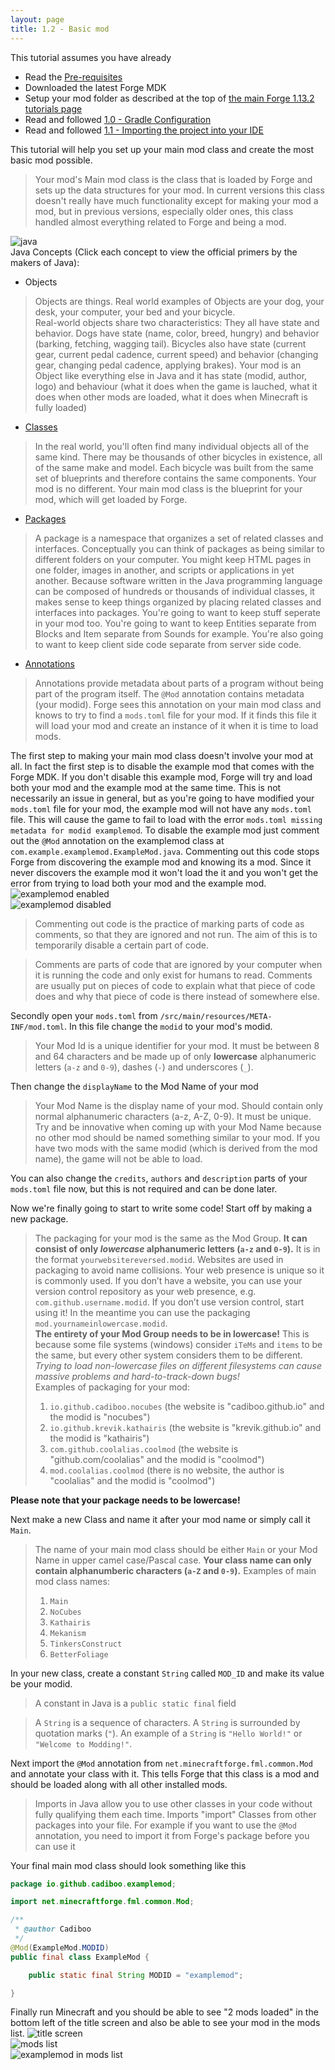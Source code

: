 ```yaml
---
layout: page
title: 1.2 - Basic mod
---
```

This tutorial assumes you have already
- Read the [Pre-requisites](https://cadiboo.github.io/tutorials/Pre-requisites)
- Downloaded the latest Forge MDK
- Setup your mod folder as described at the top of [the main Forge 1.13.2 tutorials page](/tutorials/1.13.2/forge/)
- Read and followed [1.0 - Gradle Configuration](https://cadiboo.github.io/tutorials/1.13.2/forge/1.0-gradle-configuration/)
- Read and followed [1.1 - Importing the project into your IDE](https://cadiboo.github.io/tutorials/1.13.2/forge/1.1-importing-project/)

This tutorial will help you set up your main mod class and create the most basic mod possible.  
> Your mod's Main mod class is the class that is loaded by Forge and sets up the data structures for your mod. In current versions this class doesn't really have much functionality except for making your mod a mod, but in previous versions, especially older ones, this class handled almost everything related to Forge and being a mod.

![java](/tutorials/1.13.2/forge/1.2-basic-mod/java.png "java")  
Java Concepts (Click each concept to view the official primers by the makers of Java):  
- Objects  
> Objects are things. Real world examples of Objects are your dog, your desk, your computer, your bed and your bicycle.  
> Real-world objects share two characteristics: They all have state and behavior. Dogs have state (name, color, breed, hungry) and behavior (barking, fetching, wagging tail). Bicycles also have state (current gear, current pedal cadence, current speed) and behavior (changing gear, changing pedal cadence, applying brakes).
> Your mod is an Object like everything else in Java and it has state (modid, author, logo) and behaviour (what it does when the game is lauched, what it does when other mods are loaded, what it does when Minecraft is fully loaded)

- [Classes](https://docs.oracle.com/javase/tutorial/java/concepts/class.html)    
> In the real world, you'll often find many individual objects all of the same kind. There may be thousands of other bicycles in existence, all of the same make and model. Each bicycle was built from the same set of blueprints and therefore contains the same components.
> Your mod is no different. Your main mod class is the blueprint for your mod, which will get loaded by Forge.

- [Packages](https://docs.oracle.com/javase/tutorial/java/concepts/package.html)
> A package is a namespace that organizes a set of related classes and interfaces. Conceptually you can think of packages as being similar to different folders on your computer. You might keep HTML pages in one folder, images in another, and scripts or applications in yet another. Because software written in the Java programming language can be composed of hundreds or thousands of individual classes, it makes sense to keep things organized by placing related classes and interfaces into packages.
> You're going to want to keep stuff seperate in your mod too. You're going to want to keep Entities separate from Blocks and Item separate from Sounds for example. You're also going to want to keep client side code separate from server side code.

- [Annotations](https://docs.oracle.com/javase/tutorial/java/annotations/)
> Annotations provide metadata about parts of a program without being part of the program itself. The `@Mod` annotation contains metadata (your modid). Forge sees this annotation on your main mod class and knows to try to find a `mods.toml` file for your mod. If it finds this file it will load your mod and create an instance of it when it is time to load mods.

The first step to making your main mod class doesn't involve your mod at all. In fact the first step is to disable the example mod that comes with the Forge MDK. If you don't disable this example mod, Forge will try and load both your mod and the example mod at the same time. This is not necessarily an issue in general, but as you're going to have modified your `mods.toml` file for your mod, the example mod will not have any `mods.toml` file. This will cause the game to fail to load with the error `mods.toml missing metadata for modid examplemod`. To disable the example mod just comment out the `@Mod` annotation on the examplemod class at `com.example.examplemod.ExampleMod.java`. Commenting out this code stops Forge from discovering the example mod and knowing its a mod. Since it never discovers the example mod it won't load the it and you won't get the error from trying to load both your mod and the example mod.  
![examplemod enabled](/tutorials/1.13.2/forge/1.2-basic-mod/examplemod-enabled.png "examplemod enabled")  
![examplemod disabled](/tutorials/1.13.2/forge/1.2-basic-mod/examplemod-disabled.png "examplemod disabled")  
> Commenting out code is the practice of marking parts of code as comments, so that they are ignored and not run. The aim of this is to temporarily disable a certain part of code.

> Comments are parts of code that are ignored by your computer when it is running the code and only exist for humans to read. Comments are usually put on pieces of code to explain what that piece of code does and why that piece of code is there instead of somewhere else.

Secondly open your `mods.toml` from `/src/main/resources/META-INF/mod.toml`. In this file change the `modid` to your mod's modid.
> Your Mod Id is a unique identifier for your mod. It must be between 8 and 64 characters and be made up of only **lowercase** alphanumeric letters (`a-z` and `0-9`), dashes (`-`) and underscores (`_`).

Then change the `displayName` to the Mod Name of your mod
> Your Mod Name is the display name of your mod. Should contain only normal alphanumeric characters (a-z, A-Z, 0-9). It must be unique. Try and be innovative when coming up with your Mod Name because no other mod should be named something similar to your mod. If you have two mods with the same modid (which is derived from the mod name), the game will not be able to load.

You can also change the `credits`, `authors` and `description` parts of your `mods.toml` file now, but this is not required and can be done later.

Now we're finally going to start to write some code!
Start off by making a new package.
> The packaging for your mod is the same as the Mod Group. **It can consist of only *lowercase* alphanumeric letters (`a-z` and `0-9`).** It is in the format `yourwebsitereversed.modid`. Websites are used in packaging to avoid name collisions. Your web presence is unique so it is commonly used. If you don’t have a website, you can use your version control repository as your web presence, e.g. `com.github.username.modid`. If you don’t use version control, start using it! In the meantime you can use the packaging `mod.yournameinlowercase.modid`.  
**The entirety of your Mod Group needs to be in lowercase!** This is because some file systems (windows) consider `iTeMs` and `items` to be the same, but every other system considers them to be different. *Trying to load non-lowercase files on different filesystems can cause massive problems and hard-to-track-down bugs!*  
Examples of packaging for your mod:  
> 1) `io.github.cadiboo.nocubes` (the website is "cadiboo.github.io" and the modid is "nocubes")  
> 2) `io.github.krevik.kathairis` (the website is "krevik.github.io" and the modid is "kathairis")  
> 3) `com.github.coolalias.coolmod` (the website is "github.com/coolalias" and the modid is "coolmod")  
> 4) `mod.coolalias.coolmod` (there is no website, the author is "coolalias" and the modid is "coolmod")

**Please note that your package needs to be lowercase!**  

Next make a new Class and name it after your mod name or simply call it `Main`.
> The name of your main mod class should be either `Main` or your Mod Name in upper camel case/Pascal case. **Your class name can only contain alphanumberic characters (`a-Z` and `0-9`).** Examples of main mod class names:  
> 1) `Main`  
> 2) `NoCubes`  
> 3) `Kathairis`  
> 4) `Mekanism`  
> 5) `TinkersConstruct`  
> 6) `BetterFoliage`

In your new class, create a constant `String` called `MOD_ID` and make its value be your modid.
> A constant in Java is a `public static final` field

> A `String` is a sequence of characters. A `String` is surrounded by quotation marks (`"`). An example of a `String` is `"Hello World!"` or `"Welcome to Modding!"`.

Next import the `@Mod` annotation from `net.minecraftforge.fml.common.Mod` and annotate your class with it. This tells Forge that this class is a mod and should be loaded along with all other installed mods.
> Imports in Java allow you to use other classes in your code without fully qualifying them each time. Imports "import" Classes from other packages into your file. For example if you want to use the `@Mod` annotation, you need to import it from Forge's package before you can use it

Your final main mod class should look something like this
```java
package io.github.cadiboo.examplemod;

import net.minecraftforge.fml.common.Mod;

/**
 * @author Cadiboo
 */
@Mod(ExampleMod.MODID)
public final class ExampleMod {

	public static final String MODID = "examplemod";

}
```

Finally run Minecraft and you should be able to see "2 mods loaded" in the bottom left of the title screen and also be able to see your mod in the mods list.
![title screen](/tutorials/1.13.2/forge/1.2-basic-mod/title-screen.png "title screen")  
![mods list](/tutorials/1.13.2/forge/1.2-basic-mod/mods-list.png "mods list")  
![examplemod in mods list](/tutorials/1.13.2/forge/1.2-basic-mod/examplemod-in-mods-list.png "examplemod in mods list")
